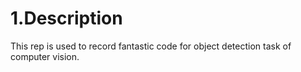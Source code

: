 # 1.Description
This rep is used to record fantastic code for object detection task of computer vision.
